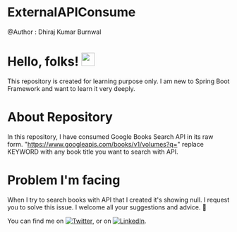 # ExternalAPIConsume
@Author : Dhiraj Kumar Burnwal

# Hello, folks! <img src="https://raw.githubusercontent.com/MartinHeinz/MartinHeinz/master/wave.gif" width="30px">
This repository is created for learning purpose only. I am new to Spring Boot Framework and want to learn it very deeply.

# About Repository
In this repository, I have consumed Google Books Search API in its raw form. "https://www.googleapis.com/books/v1/volumes?q=<KEYWORD>"
replace KEYWORD with any book title you want to search with API.

# Problem I'm facing
When I try to search books with API that I created it's showing null. I request you to solve this issue.
I welcome all your suggestions and advice. 👏
  
<!-- Actual text -->

You can find me on [![Twitter][1.2]][1], or on [![LinkedIn][2.2]][2].

<!-- Icons -->

[1.2]: http://i.imgur.com/wWzX9uB.png (twitter icon without padding)
[2.2]: https://raw.githubusercontent.com/MartinHeinz/MartinHeinz/master/linkedin-3-16.png (LinkedIn icon without padding)

<!-- Links to your social media accounts -->

[1]: https://twitter.com/mrburnwal
[2]: https://www.linkedin.com/in/mrburnwal
